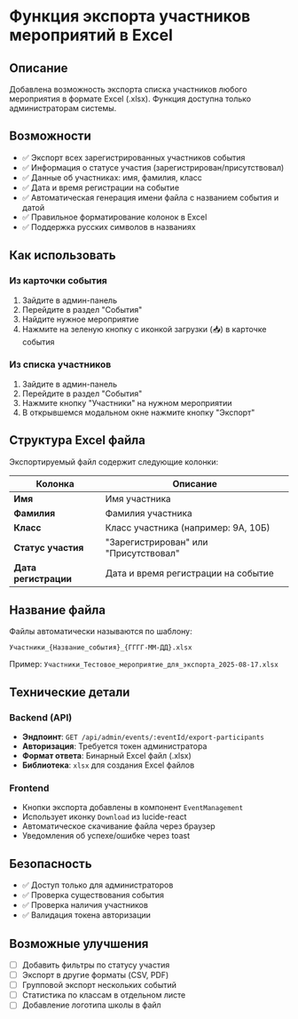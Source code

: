 # Функция экспорта участников мероприятий в Excel

## Описание

Добавлена возможность экспорта списка участников любого мероприятия в формате Excel (.xlsx). Функция доступна только администраторам системы.

## Возможности

- ✅ Экспорт всех зарегистрированных участников события
- ✅ Информация о статусе участия (зарегистрирован/присутствовал)
- ✅ Данные об участниках: имя, фамилия, класс
- ✅ Дата и время регистрации на событие
- ✅ Автоматическая генерация имени файла с названием события и датой
- ✅ Правильное форматирование колонок в Excel
- ✅ Поддержка русских символов в названиях

## Как использовать

### Из карточки события
1. Зайдите в админ-панель
2. Перейдите в раздел "События" 
3. Найдите нужное мероприятие
4. Нажмите на зеленую кнопку с иконкой загрузки (📥) в карточке события

### Из списка участников
1. Зайдите в админ-панель
2. Перейдите в раздел "События"
3. Нажмите кнопку "Участники" на нужном мероприятии
4. В открывшемся модальном окне нажмите кнопку "Экспорт"

## Структура Excel файла

Экспортируемый файл содержит следующие колонки:

| Колонка | Описание |
|---------|----------|
| **Имя** | Имя участника |
| **Фамилия** | Фамилия участника |
| **Класс** | Класс участника (например: 9А, 10Б) |
| **Статус участия** | "Зарегистрирован" или "Присутствовал" |
| **Дата регистрации** | Дата и время регистрации на событие |

## Название файла

Файлы автоматически называются по шаблону:
```
Участники_{Название_события}_{ГГГГ-ММ-ДД}.xlsx
```

Пример: `Участники_Тестовое_мероприятие_для_экспорта_2025-08-17.xlsx`

## Технические детали

### Backend (API)
- **Эндпоинт**: `GET /api/admin/events/:eventId/export-participants`
- **Авторизация**: Требуется токен администратора
- **Формат ответа**: Бинарный Excel файл (.xlsx)
- **Библиотека**: `xlsx` для создания Excel файлов

### Frontend
- Кнопки экспорта добавлены в компонент `EventManagement`
- Использует иконку `Download` из lucide-react
- Автоматическое скачивание файла через браузер
- Уведомления об успехе/ошибке через toast

## Безопасность

- ✅ Доступ только для администраторов
- ✅ Проверка существования события
- ✅ Проверка наличия участников
- ✅ Валидация токена авторизации

## Возможные улучшения

- [ ] Добавить фильтры по статусу участия
- [ ] Экспорт в другие форматы (CSV, PDF)
- [ ] Групповой экспорт нескольких событий
- [ ] Статистика по классам в отдельном листе
- [ ] Добавление логотипа школы в файл